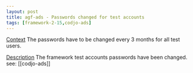 ```yaml
---
layout: post
title: agf-ads - Passwords changed for test accounts
tags: [framework-2-15,codjo-ads]
---
```

<u>Context</u>
The passwords have to be changed every 3 months for all test users.

<u>Description</u>
The framework test accounts passwords have been changed.
see: [[codjo-ads]]
